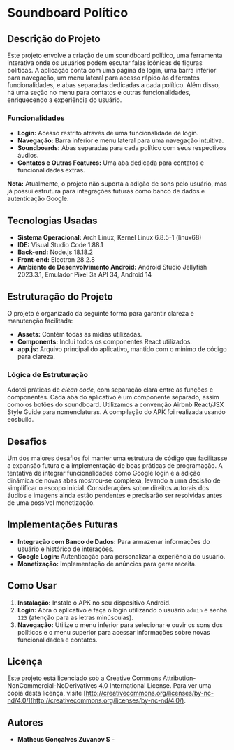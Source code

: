 # Soundboard Político

## Descrição do Projeto
Este projeto envolve a criação de um soundboard político, uma ferramenta interativa onde os usuários podem escutar falas icônicas de figuras políticas. A aplicação conta com uma página de login, uma barra inferior para navegação, um menu lateral para acesso rápido às diferentes funcionalidades, e abas separadas dedicadas a cada político. Além disso, há uma seção no menu para contatos e outras funcionalidades, enriquecendo a experiência do usuário.

### Funcionalidades
- **Login:** Acesso restrito através de uma funcionalidade de login.
- **Navegação:** Barra inferior e menu lateral para uma navegação intuitiva.
- **Soundboards:** Abas separadas para cada político com seus respectivos áudios.
- **Contatos e Outras Features:** Uma aba dedicada para contatos e funcionalidades extras.

**Nota:** Atualmente, o projeto não suporta a adição de sons pelo usuário, mas já possui estrutura para integrações futuras como banco de dados e autenticação Google.

## Tecnologias Usadas
- **Sistema Operacional:** Arch Linux, Kernel Linux 6.8.5-1 (linux68)
- **IDE:** Visual Studio Code 1.88.1
- **Back-end:** Node.js 18.18.2
- **Front-end:** Electron 28.2.8
- **Ambiente de Desenvolvimento Android:** Android Studio Jellyfish 2023.3.1, Emulador Pixel 3a API 34, Android 14

## Estruturação do Projeto
O projeto é organizado da seguinte forma para garantir clareza e manutenção facilitada:
- **Assets:** Contém todas as mídias utilizadas.
- **Components:** Inclui todos os componentes React utilizados.
- **app.js:** Arquivo principal do aplicativo, mantido com o mínimo de código para clareza.

### Lógica de Estruturação
Adotei práticas de *clean code*, com separação clara entre as funções e componentes. Cada aba do aplicativo é um componente separado, assim como os botões do soundboard. Utilizamos a convenção Airbnb React/JSX Style Guide para nomenclaturas. A compilação do APK foi realizada usando eosbuild.

## Desafios
Um dos maiores desafios foi manter uma estrutura de código que facilitasse a expansão futura e a implementação de boas práticas de programação. A tentativa de integrar funcionalidades como Google login e a adição dinâmica de novas abas mostrou-se complexa, levando a uma decisão de simplificar o escopo inicial. Considerações sobre direitos autorais dos áudios e imagens ainda estão pendentes e precisarão ser resolvidas antes de uma possível monetização.

## Implementações Futuras
- **Integração com Banco de Dados:** Para armazenar informações do usuário e histórico de interações.
- **Google Login:** Autenticação para personalizar a experiência do usuário.
- **Monetização:** Implementação de anúncios para gerar receita.

## Como Usar
1. **Instalação:** Instale o APK no seu dispositivo Android.
2. **Login:** Abra o aplicativo e faça o login utilizando o usuário `admin` e senha `123` (atenção para as letras minúsculas).
3. **Navegação:** Utilize o menu inferior para selecionar e ouvir os sons dos políticos e o menu superior para acessar informações sobre novas funcionalidades e contatos.

## Licença
Este projeto está licenciado sob a Creative Commons Attribution-NonCommercial-NoDerivatives 4.0 International License. Para ver uma cópia desta licença, visite [http://creativecommons.org/licenses/by-nc-nd/4.0/](http://creativecommons.org/licenses/by-nc-nd/4.0/).

## Autores
- **Matheus Gonçalves Zuvanov S** - 
